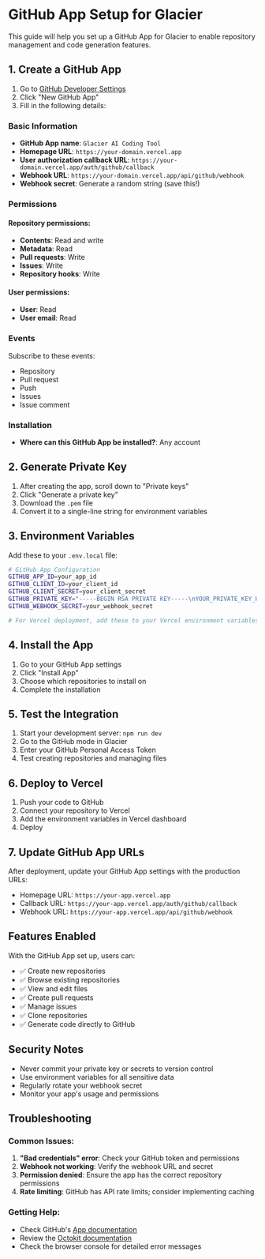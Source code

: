 # GitHub App Setup for Glacier

This guide will help you set up a GitHub App for Glacier to enable repository management and code generation features.

## 1. Create a GitHub App

1. Go to [GitHub Developer Settings](https://github.com/settings/developers)
2. Click "New GitHub App"
3. Fill in the following details:

### Basic Information
- **GitHub App name**: `Glacier AI Coding Tool`
- **Homepage URL**: `https://your-domain.vercel.app`
- **User authorization callback URL**: `https://your-domain.vercel.app/auth/github/callback`
- **Webhook URL**: `https://your-domain.vercel.app/api/github/webhook`
- **Webhook secret**: Generate a random string (save this!)

### Permissions

#### Repository permissions:
- **Contents**: Read and write
- **Metadata**: Read
- **Pull requests**: Write
- **Issues**: Write
- **Repository hooks**: Write

#### User permissions:
- **User**: Read
- **User email**: Read

### Events
Subscribe to these events:
- Repository
- Pull request
- Push
- Issues
- Issue comment

### Installation
- **Where can this GitHub App be installed?**: Any account

## 2. Generate Private Key

1. After creating the app, scroll down to "Private keys"
2. Click "Generate a private key"
3. Download the `.pem` file
4. Convert it to a single-line string for environment variables

## 3. Environment Variables

Add these to your `.env.local` file:

```bash
# GitHub App Configuration
GITHUB_APP_ID=your_app_id
GITHUB_CLIENT_ID=your_client_id
GITHUB_CLIENT_SECRET=your_client_secret
GITHUB_PRIVATE_KEY="-----BEGIN RSA PRIVATE KEY-----\nYOUR_PRIVATE_KEY_HERE\n-----END RSA PRIVATE KEY-----"
GITHUB_WEBHOOK_SECRET=your_webhook_secret

# For Vercel deployment, add these to your Vercel environment variables
```

## 4. Install the App

1. Go to your GitHub App settings
2. Click "Install App"
3. Choose which repositories to install on
4. Complete the installation

## 5. Test the Integration

1. Start your development server: `npm run dev`
2. Go to the GitHub mode in Glacier
3. Enter your GitHub Personal Access Token
4. Test creating repositories and managing files

## 6. Deploy to Vercel

1. Push your code to GitHub
2. Connect your repository to Vercel
3. Add the environment variables in Vercel dashboard
4. Deploy

## 7. Update GitHub App URLs

After deployment, update your GitHub App settings with the production URLs:
- Homepage URL: `https://your-app.vercel.app`
- Callback URL: `https://your-app.vercel.app/auth/github/callback`
- Webhook URL: `https://your-app.vercel.app/api/github/webhook`

## Features Enabled

With the GitHub App set up, users can:

- ✅ Create new repositories
- ✅ Browse existing repositories
- ✅ View and edit files
- ✅ Create pull requests
- ✅ Manage issues
- ✅ Clone repositories
- ✅ Generate code directly to GitHub

## Security Notes

- Never commit your private key or secrets to version control
- Use environment variables for all sensitive data
- Regularly rotate your webhook secret
- Monitor your app's usage and permissions

## Troubleshooting

### Common Issues:

1. **"Bad credentials" error**: Check your GitHub token and permissions
2. **Webhook not working**: Verify the webhook URL and secret
3. **Permission denied**: Ensure the app has the correct repository permissions
4. **Rate limiting**: GitHub has API rate limits; consider implementing caching

### Getting Help:

- Check GitHub's [App documentation](https://docs.github.com/en/developers/apps)
- Review the [Octokit documentation](https://octokit.github.io/rest.js/)
- Check the browser console for detailed error messages
